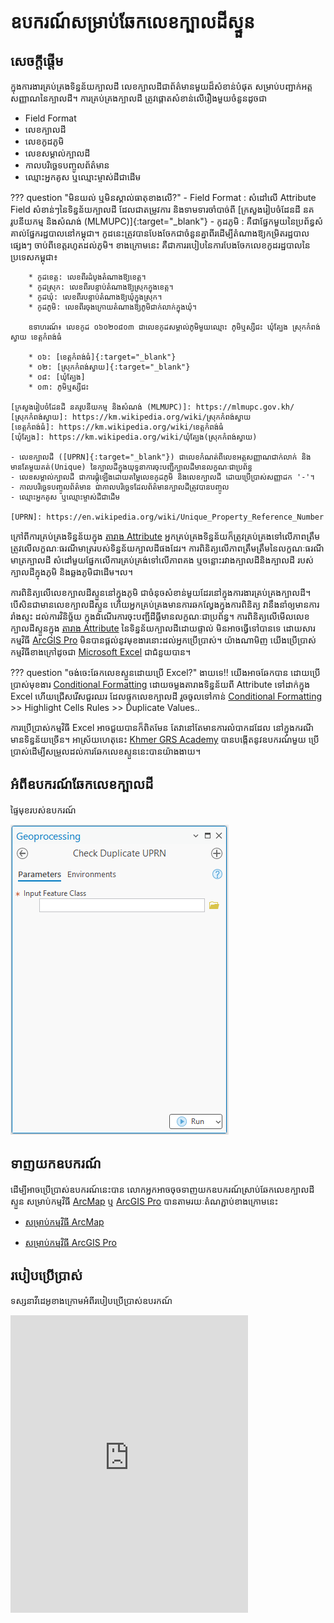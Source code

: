 # ឧបករណ៍សម្រាប់ឆែកលេខក្បាលដីស្ទួន
## សេចក្តីផ្តើម
ក្នុងការងារគ្រប់គ្រងទិន្នន័យក្បាលដី លេខក្បាលដីជាព័ត៌មានមួយដ៏សំខាន់បំផុត សម្រាប់បញ្ជាក់អត្តសញ្ញាណនៃក្បាលដី។ ការគ្រប់គ្រងក្បាលដី ត្រូវផ្តោតសំខាន់លើរឿងមួយចំនួនដូចជា

- Field Format
- លេខក្បាលដី
- លេខកូដភូមិ
- លេខសម្គាល់ក្បាលដី
- កាលបរិច្ឆេទបញ្ចូលព័ត៌មាន
- ឈ្មោះអ្នកគូស ឬឈ្មោះម្ចាស់ដីជាដើម

??? question "មិនយល់ ឬមិនស្គាល់ធាតុខាងលើ?"
    - Field Format : សំដៅលើ Attribute Field សំខាន់ៗនៃទិន្នន័យក្បាលដី ដែលជាតម្រូវការ និងទាមទារចាំបាច់ពី [ក្រសួងរៀបចំដែនដី នគរូបនីយកម្ម និងសំណង់ (MLMUPC)]{:target="_blank"}
    - កូដភូមិ : គឺជាផ្នែកមួយនៃប្រព័ន្ធសំគាល់ផ្នែករដ្ឋបាលនៅកម្ពុជា។ កូដនេះត្រូវបានបែងចែកជាចំនួនគ្នាពីរដើម្បីតំណាងឱ្យកម្រិតរដ្ឋបាលផ្សេងៗ ចាប់ពីខេត្តរហូតដល់ភូមិ។ ខាងក្រោមនេះ គឺជាការរបៀបនៃការបែងចែកលេខកូដរដ្ឋបាលនៃប្រទេសកម្ពុជា៖

        * កូដខេត្ត: លេខពីរដំបូងតំណាងឱ្យខេត្ត។
        * កូដស្រុក: លេខពីរបន្ទាប់តំណាងឱ្យស្រុកក្នុងខេត្ត។
        * កូដឃុំ: លេខពីរបន្ទាប់តំណាងឱ្យឃុំក្នុងស្រុក។
        * កូដភូមិ: លេខពីរចុងក្រោយតំណាងឱ្យភូមិជាក់លាក់ក្នុងឃុំ។

        ឧទាហរណ៍៖ លេខកូដ ០៦០២០៨០៣ ជាលេខកូដសម្គាល់ភូមិមួយឈ្មោះ ភូមិឬស្សីជះ ឃុំត្បែង ស្រុកកំពង់ស្វាយ ខេត្តកំពង់ធំ

        * ០៦: [ខេត្តកំពង់ធំ]{:target="_blank"}
        * ០២: [ស្រុកកំពង់ស្វាយ]{:target="_blank"}
        * ០៨: [ឃុំត្បែង]
        * ០៣: ភូមិឬស្សីជះ
    
    [ក្រសួងរៀបចំដែនដី នគរូបនីយកម្ម និងសំណង់ (MLMUPC)]: https://mlmupc.gov.kh/
    [ស្រុកកំពង់ស្វាយ]: https://km.wikipedia.org/wiki/ស្រុកកំពង់ស្វាយ
    [ខេត្តកំពង់ធំ]: https://km.wikipedia.org/wiki/ខេត្តកំពង់ធំ
    [ឃុំត្បែង]: https://km.wikipedia.org/wiki/ឃុំត្បែង(ស្រុកកំពង់ស្វាយ)
    
    - លេខក្បាលដី ([UPRN]{:target="_blank"}) ជាលេខកំណត់ពីលេខអត្តសញ្ញាណជាក់លាក់​ និង មានតែមួយគត់(Unique) នៃក្បាលដីក្នុងយុទ្ធនាការចុះបញ្ជីក្បាលដីមានលក្ខណៈជាប្រព័ន្ធ
    - លេខសម្គាល់ក្បាលដី ជាការផ្គុំឡើងដោយតម្លៃលេខកូដភូមិ និងលេខក្បាលដី ដោយប្រើប្រាស់សញ្ញាដក '-'។
    - កាលបរិច្ឆេទបញ្ចូលព័ត៌មាន ជាកាលបរិច្ឆេទដែលព័ត៌មានក្បាលដីត្រូវបានបញ្ចូល
    - ឈ្មោះអ្នកគូស ឬឈ្មោះម្ចាស់ដីជាដើម

    [UPRN]: https://en.wikipedia.org/wiki/Unique_Property_Reference_Number

ក្រៅពីការគ្រប់គ្រងទិន្នន័យក្នុង [តារាង Attribute] អ្នកគ្រប់គ្រងទិន្នន័យក៏ត្រូវគ្រប់គ្រងទៅលើភាពត្រឹមត្រូវលើលក្ខណៈធរណីមាត្ររបស់ទិន្នន័យក្បាលដីផងដែរ។ ការពិនិត្យលើភាពត្រឹមត្រឹមនៃលក្ខណៈធរណីមាត្រក្បាលដី សំដៅមួយផ្នែកលើការគ្រប់គ្រង់ទៅលើភាពគង ឬចន្លោះរវាងក្បាលដីនិងក្បាលដី របស់ក្បាលដីក្នុងភូមិ និងឆ្លងភូមិជាដើម។ល។

ការពិនិត្យលើលេខក្បាលដីស្ទួននៅក្នុងភូមិ ជាចំនុចសំខាន់មួយដែរនៅក្នុងការងារគ្រប់គ្រងក្បាលដី។ បើសិនជាមានលេខក្បាលដីស្ទួន ហើយអ្នកគ្រប់គ្រងមានការឆកល្វែងក្នុងការពិនិត្យ វានឹងនាំឲ្យមានការរាំងស្ទះ ដល់ការវិនិច្ឆ័យ ក្នុងដំណើរការចុះបញ្ជីដីធ្លីមានលក្ខណៈជាប្រព័ន្ធ។ ការពិនិត្យលើមើលលេខក្បាលដីស្ទួនក្នុង [តារាង Attribute] នៃទិន្នន័យក្បាលដីដោយផ្ទាល់ មិនអាចធ្វើទៅបានទេ ដោយសារកម្មវិធី [ArcGIS Pro] មិនបានផ្តល់នូវមុខងារនោះដល់អ្នកប្រើប្រាស់។ យ៉ាងណាមិញ យើងប្រើប្រាស់កម្មវិធីខាងក្រៅដូចជា [Microsoft Excel] ជាជំនួយបាន។

??? question "ចង់ចេះឆែកលេខស្ទួនដោយប្រើ Excel?"
    ងាយទេ!! យើងអាចឆែកបាន ដោយប្រើប្រាស់មុខងារ [Conditional Formatting] ដោយចម្លងតារាងទិន្នន័យពី Attribute ទៅដាក់ក្នុង Excel ហើយជ្រើសរើសជួរឈរ ដែលផ្ទុកលេខក្បាលដី រួចចូលទៅកាន់ [Conditional Formatting] >> Highlight Cells Rules >> Duplicate Values..

[តារាង Attribute]: https://support.esri.com/en-us/gis-dictionary/attribute-table
[Microsoft Excel]: https://en.wikipedia.org/wiki/Microsoft_Excel
[Conditional Formatting]: https://support.microsoft.com/en-us/office/use-conditional-formatting-to-highlight-information-in-excel-fed60dfa-1d3f-4e13-9ecb-f1951ff89d7f

ការប្រើប្រាស់កម្មវិធី Excel អាចជួយបានក៏ពិតមែន តែវានៅតែមានការលំបាកដដែល នៅក្នុងករណីមានទិន្នន័យច្រើន។ អាស្រ័យហេតុនេះ [Khmer GRS Academy] បានបង្កើតនូវឧបករណ៍មួយ ប្រើប្រាស់ដើម្បីសម្រួលដល់ការឆែកលេខស្ទួននេះបានយ៉ាងងាយ។

[Khmer GRS Academy]: https://www.khmergrs.com/

## អំពីឧបករណ៍ឆែកលេខក្បាលដី

ផ្ទៃមុខរបស់ឧបករណ៍

![tool-interface](toolinterface.png)

## ទាញយកឧបករណ៍
ដើម្បីអាចប្រើប្រាស់ឧបករណ៍នេះបាន លោកអ្នកអាចចុចទាញយកឧបករណ៍ស្រាប់ឆែកលេខក្បាលដីស្ទួន សម្រាប់កម្មវិធី [ArcMap] ឬ [ArcGIS Pro] បានតាមរយៈតំណភ្ជាប់ខាងក្រោមនេះ

- [សម្រាប់កម្មវិធី ArcMap]
- [សម្រាប់កម្មវិធី ArcGIS Pro]

    [ArcMap]: https://desktop.arcgis.com/en/arcmap/latest/map/main/what-is-arcmap-.htm#:~:text=ArcMap%20represents%20geographic%20information%20as,symbol%20legend%2C%20and%20so%20on.
    [ArcGIS Pro]: https://www.esri.com/en-us/arcgis/products/arcgis-pro/overview
    [សម្រាប់កម្មវិធី ArcMap]: https://t.me/khmergisacademychannel/386
    [សម្រាប់កម្មវិធី ArcGIS Pro]: https://t.me/khmergisacademychannel/386

## របៀបប្រើប្រាស់
ទស្សនាវីដេអូខាងក្រោមអំពីរបៀបប្រើប្រាស់ឧបរកណ៍

<iframe src="https://www.facebook.com/plugins/video.php?height=476&href=https%3A%2F%2Fwww.facebook.com%2Fkhmergisacademy%2Fvideos%2F942118084777875%2F&show_text=false&width=380&t=0" width="380" height="476" style="border:none;overflow:hidden" scrolling="no" frameborder="0" allowfullscreen="true" allow="autoplay; clipboard-write; encrypted-media; picture-in-picture; web-share" allowFullScreen="true"></iframe>
